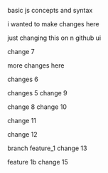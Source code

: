 basic js concepts and syntax

i wanted to make changes here

just changing this on n github ui

change 7

more changes here

changes 6

changes 5
change 9

change 8
change 10

change 11

change 12

branch feature_1 change 13

feature 1b change 15

